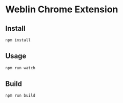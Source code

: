 # Weblin Chrome Extension

## Install

```sh
npm install
```

## Usage

```sh
npm run watch
```

## Build

```sh
npm run build
```
